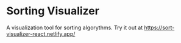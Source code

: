 # Sorting Visualizer

A visualization tool for sorting algorythms.
Try it out at https://sort-visualizer-react.netlify.app/
